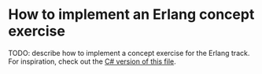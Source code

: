 # How to implement an Erlang concept exercise

TODO: describe how to implement a concept exercise for the Erlang track. For inspiration, check out the [C# version of this file][csharp-implementing].

[csharp-implementing]: https://github.com/exercism/v3/blob/main/csharp/reference/implementing-a-concept-exercise.md
